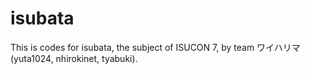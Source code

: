 # isubata

This is codes for isubata, the subject of ISUCON 7, by team ワイハリマ (yuta1024, nhirokinet, tyabuki).
